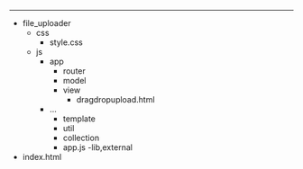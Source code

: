 ---
- file_uploader
  - css
    - style.css
  - js
    - app
      - router
      - model
      - view
        - dragdropupload.html
	- ...
      - template
      - util
      - collection
      - app.js
    -lib,external
 - index.html





